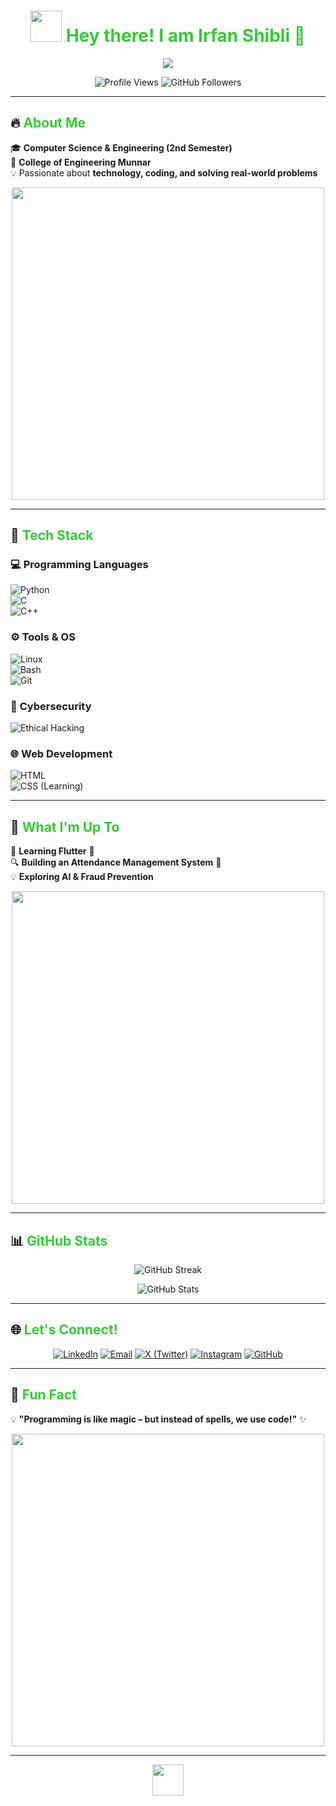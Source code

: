 <h1 align="center">  
  <img src="https://media.giphy.com/media/hvRJCLFzcasrR4ia7z/giphy.gif" width="50px">  
  <span style="color:#32CD32;">Hey there!
    I am Irfan Shibli 🚀</span>  
</h1>  

<p align="center">  
  <img src="https://readme-typing-svg.herokuapp.com?font=Fira+Code&size=22&duration=3000&pause=1000&color=32CD32&center=true&width=700&lines=🚀+Tech+Enthusiast+|+CSE+Student+|+Problem+Solver;💡+Passionate+about+Coding+and+Technology;🌍+Exploring+AI+and+Software+Development" />  
</p>  

<p align="center">  
  <img src="https://komarev.com/ghpvc/?username=irfanshiblivp&label=Profile%20Views&color=FF5733&style=for-the-badge" alt="Profile Views" />  
  <img src="https://img.shields.io/github/followers/irfanshiblivp?color=FF5733&label=Followers&style=for-the-badge" alt="GitHub Followers" />  
</p>  

---

## 🔥 <span style="color:#32CD32;">About Me</span>  

🎓 **Computer Science & Engineering (2nd Semester)**  
📍 **College of Engineering Munnar**  
💡 Passionate about **technology, coding, and solving real-world problems**  

<p align="center">  
  <img src="https://media.giphy.com/media/qgQUggAC3Pfv687qPC/giphy.gif" width="500px">  
</p>  

---

## 🚀 <span style="color:#32CD32;">Tech Stack</span>  

### 💻 **Programming Languages**  
![Python](https://img.shields.io/badge/Python-FFD700?style=for-the-badge&logo=python&logoColor=black)  
![C](https://img.shields.io/badge/C-007FFF?style=for-the-badge&logo=c&logoColor=white)  
![C++](https://img.shields.io/badge/C++-FF4500?style=for-the-badge&logo=c%2B%2B&logoColor=white)  

### ⚙️ **Tools & OS**  
![Linux](https://img.shields.io/badge/Linux-228B22?style=for-the-badge&logo=linux&logoColor=black)  
![Bash](https://img.shields.io/badge/Bash-808080?style=for-the-badge&logo=gnu-bash&logoColor=white)  
![Git](https://img.shields.io/badge/Git-DC143C?style=for-the-badge&logo=git&logoColor=white)  

### 🔐 **Cybersecurity**  
![Ethical Hacking](https://img.shields.io/badge/Ethical_Hacking-8B0000?style=for-the-badge&logo=kali-linux&logoColor=white)  

### 🌐 **Web Development**  
![HTML](https://img.shields.io/badge/HTML-F16529?style=for-the-badge&logo=html5&logoColor=white)  
![CSS (Learning)](https://img.shields.io/badge/CSS-264de4?style=for-the-badge&logo=css3&logoColor=white)  

---

## 🌱 <span style="color:#32CD32;">What I'm Up To</span>  

🚀 **Learning Flutter** 📱  
🔍 **Building an Attendance Management System** 🏫  
💡 **Exploring AI & Fraud Prevention**  

<p align="center">  
  <img src="https://media.giphy.com/media/L1R1tvI9svkIWwpVYr/giphy.gif" width="500px">  
</p>  

---

## 📊 <span style="color:#32CD32;">GitHub Stats</span>  

<p align="center">  
  <img src="https://github-readme-streak-stats.herokuapp.com/?user=irfanshiblivp&theme=tokyonight" alt="GitHub Streak" />  
</p>  

<p align="center">  
  <img src="https://github-readme-stats.vercel.app/api?username=irfanshiblivp&show_icons=true&theme=tokyonight" alt="GitHub Stats" />  
</p>  

---

## 🌐 <span style="color:#32CD32;">Let's Connect!</span>  

<p align="center">  
  <a href="https://www.linkedin.com/in/irfanshibli"><img src="https://img.shields.io/badge/LinkedIn-0077B5?style=for-the-badge&logo=linkedin&logoColor=white" alt="LinkedIn"></a>  
  <a href="mailto:vpirfanshibli@gmail.com"><img src="https://img.shields.io/badge/Email-D14836?style=for-the-badge&logo=gmail&logoColor=white" alt="Email"></a>  
  <a href="https://twitter.com/irfanshiblivp"><img src="https://img.shields.io/badge/X-1DA1F2?style=for-the-badge&logo=twitter&logoColor=white" alt="X (Twitter)"></a>  
  <a href="https://instagram.com/irfan_shibli"><img src="https://img.shields.io/badge/Instagram-E1306C?style=for-the-badge&logo=instagram&logoColor=white" alt="Instagram"></a>  
  <a href="https://github.com/irfanshiblivp"><img src="https://img.shields.io/badge/GitHub-333333?style=for-the-badge&logo=github&logoColor=white" alt="GitHub"></a>  
</p>  

---

## 🎉 <span style="color:#32CD32;">Fun Fact</span>  

💡 **"Programming is like magic – but instead of spells, we use code!"** ✨  

<p align="center">  
  <img src="https://media.giphy.com/media/ZVik7pBtu9dNS/giphy.gif" width="500px">  
</p>  

---

<p align="center">  
  <img src="https://media.giphy.com/media/j2pOGeGYKe2xCCKwfi/giphy.gif" width="50px">  
</p>  
